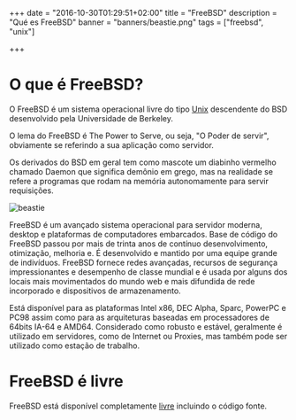 +++
date = "2016-10-30T01:29:51+02:00"
title = "FreeBSD"
description = "Qué es FreeBSD"
banner = "banners/beastie.png"
tags = ["freebsd", "unix"]

+++

# O que é FreeBSD?

O FreeBSD é um sistema operacional livre do tipo
[Unix](https://www.freebsd.org/doc/en_US.ISO8859-1/articles/explaining-bsd/what-a-real-unix.html)
descendente do BSD desenvolvido pela Universidade de Berkeley.

O lema do FreeBSD é The Power to Serve, ou seja, "O Poder de servir", obviamente
se referindo a sua aplicação como servidor.

Os derivados do BSD em geral tem como mascote um diabinho vermelho chamado
Daemon que significa demônio em grego, mas na realidade se refere a programas
que rodam na memória autonomamente para servir requisições.

![beastie](/img/beastie.png)

FreeBSD é um avançado sistema operacional para servidor moderna, desktop e
plataformas de computadores embarcados. Base de código do FreeBSD passou por
mais de trinta anos de contínuo desenvolvimento, otimização, melhoria e. É
desenvolvido e mantido por uma equipe grande de indivíduos. FreeBSD fornece
redes avançadas, recursos de segurança impressionantes e desempenho de classe
mundial e é usada por alguns dos locais mais movimentados do mundo web e mais
difundida de rede incorporado e dispositivos de armazenamento.

Está disponível para as plataformas Intel x86, DEC Alpha, Sparc, PowerPC e PC98
assim como para as arquiteturas baseadas em processadores de 64bits IA-64 e
AMD64. Considerado como robusto e estável, geralmente é utilizado em servidores,
como de Internet ou Proxies, mas também pode ser utilizado como estação de
trabalho.

# FreeBSD é livre

FreeBSD está disponível completamente [livre](https://www.freebsd.org/copyright/index.html) incluindo o código fonte.
